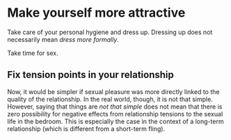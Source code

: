 # Make yourself more attractive

Take care of your personal hygiene and dress up. Dressing up does not
necessarily mean _dress more formally_. 

Take time for sex. 

## Fix tension points in your relationship

Now, it would be simpler if sexual pleasure was more directly linked to the
quality of the relationship. In the real world, though, it is not that simple.
However, saying that things are _not that simple_ does not mean that there is
zero possibility for negative effects from relationship tensions to the sexual
life in the bedroom. This is especially the case in the context of a long-term
relationship (which is different from a short-term fling).

